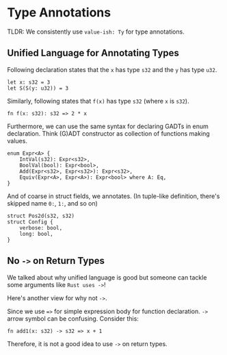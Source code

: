 # Type Annotations

TLDR: We consistently use `value-ish: Ty` for type annotations.

## Unified Language for Annotating Types

Following declaration states that the `x` has type `s32` and the `y` has type `u32`.

```
let x: s32 = 3
let S(S(y: u32)) = 3
```

Similarly, following states that `f(x)` has type `s32` (where `x` is `s32`).

```
fn f(x: s32): s32 => 2 * x
```

Furthermore, we can use the same syntax for declaring GADTs in enum declaration.
Think (G)ADT constructor as collection of functions making values.

```
enum Expr<A> {
    IntVal(s32): Expr<s32>,
    BoolVal(bool): Expr<bool>,
    Add(Expr<s32>, Expr<s32>): Expr<s32>,
    Equiv(Expr<A>, Expr<A>): Expr<bool> where A: Eq,
}
```

And of coarse in struct fields, we annotates. (In tuple-like definition, there's skipped name `0:`, `1:`, and so on)

```
struct Pos2d(s32, s32)
struct Config {
    verbose: bool,
    long: bool,
}
```

## No `->` on Return Types

We talked about why unified language is good but someone can tackle some arguments like `Rust uses ->`!

Here's another view for why not `->`.

Since we use `=>` for simple expression body for function declaration.
`->` arrow symbol can be confusing. Consider this:

```
fn add1(x: s32) -> s32 => x + 1
```

Therefore, it is not a good idea to use `->` on return types.
